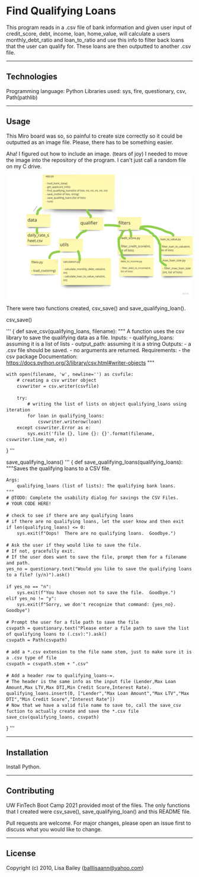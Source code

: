 # Find Qualifying Loans

This program reads in a .csv file of bank information and given user input of credit_score, debt, income, loan, home_value, will calculate a users monthly_debt_ratio and loan_to_ratio and use this info to filter back loans that the user can qualify for.  These loans are then outputted to another .csv file.

---

## Technologies

Programming language: Python
Libraries used: sys, fire, questionary, csv, Path(pathlib)

---

## Usage

This Miro board was so, so painful to create size correctly so it could be outputted as an image file.  Please, there has to be something easier.

Aha!  I figured out how to include an image.  (tears of joy)  I needed to move the image into the repository of the program.  I can't just call a random file on my C drive.

![app.py structure](images/app_structure.jpg)

There were two functions created, csv_save() and save_qualifying_loan().

csv_save()

'''
{
    def save_csv(qualifying_loans, filename):
    """ A function uses the csv library to save the qualifying data as a file.
    Inputs:
    - qualifying_loans: assuming it is a list of lists
    - output_path: assuming it is a string
    Outputs: 
    - a .csv file should be saved.
    - no arguments are returned.
    Requirements: 
    - the csv package
    Documentation: https://docs.python.org/3/library/csv.html#writer-objects
    """

    with open(filename, 'w', newline='') as csvfile:
        # creating a csv writer object 
        csvwriter = csv.writer(csvfile) 

        try:            
            # writing the list of lists on object qualifying_loans using iteration
            for loan in qualifying_loans:
                csvwriter.writerow(loan)
        except csvwriter.Error as e:
            sys.exit('file {}, line {}: {}'.format(filename, csvwriter.line_num, e))
}
'''

save_qualifying_loans()
'''
{
    def save_qualifying_loans(qualifying_loans):
    """Saves the qualifying loans to a CSV file.

    Args:
        qualifying_loans (list of lists): The qualifying bank loans.
    """
    # @TODO: Complete the usability dialog for savings the CSV Files.
    # YOUR CODE HERE!

    # check to see if there are any qualifying loans
    # if there are no qualifying loans, let the user know and then exit
    if len(qualifying_loans) <= 0:
        sys.exit(f"Oops!  There are no qualifying loans.  Goodbye.")

    # Ask the user if they would like to save the file.
    # If not, gracefully exit.  
    # If the user does want to save the file, prompt them for a filename and path.
    yes_no = questionary.text("Would you like to save the qualifying loans to a file? (y/n)").ask()

    if yes_no == "n":
        sys.exit(f"You have chosen not to save the file.  Goodbye.")
    elif yes_no != "y":
        sys.exit(f"Sorry, we don't recognize that command: {yes_no}.  Goodbye")

    # Prompt the user for a file path to save the file
    csvpath = questionary.text("Please enter a file path to save the list of qualifying loans to (.csv):").ask()
    csvpath = Path(csvpath)

    # add a *.csv extension to the file name stem, just to make sure it is a .csv type of file
    csvpath = csvpath.stem + ".csv"

    # Add a header row to qualifying_loans-=.
    # The header is the same info as the input file (Lender,Max Loan Amount,Max LTV,Max DTI,Min Credit Score,Interest Rate).
    qualifying_loans.insert(0, ["Lender","Max Loan Amount","Max LTV","Max DTI","Min Credit Score","Interest Rate"])
    # Now that we have a valid file name to save to, call the save_csv fuction to actually create and save the *.csv file
    save_csv(qualifying_loans, csvpath)


}
'''

---

## Installation

Install Python.

---

## Contributing

UW FinTech Boot Camp 2021 provided most of the files.  The only functions that I created were csv_save(), save_qualifying_loan() and this README file.

Pull requests are welcome. For major changes, please open an issue first to discuss what you would like to change.

---

## License

Copyright (c) 2010, Lisa Bailey (balllisaann@yahoo.com)
